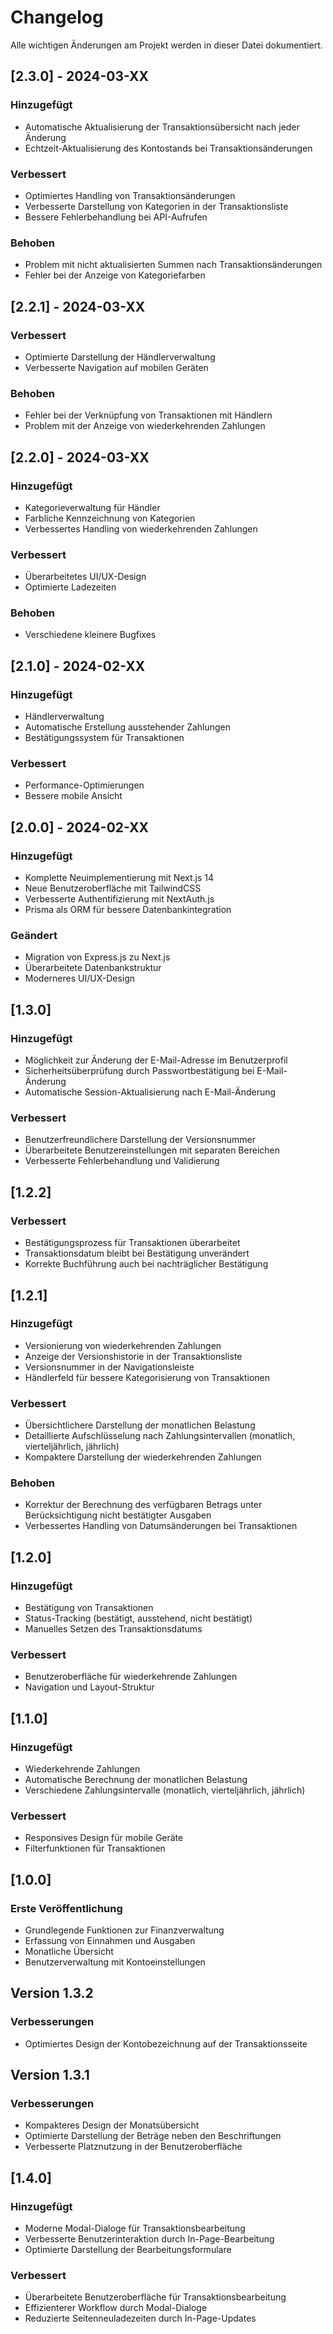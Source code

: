# Changelog

Alle wichtigen Änderungen am Projekt werden in dieser Datei dokumentiert.

## [2.3.0] - 2024-03-XX

### Hinzugefügt
- Automatische Aktualisierung der Transaktionsübersicht nach jeder Änderung
- Echtzeit-Aktualisierung des Kontostands bei Transaktionsänderungen

### Verbessert
- Optimiertes Handling von Transaktionsänderungen
- Verbesserte Darstellung von Kategorien in der Transaktionsliste
- Bessere Fehlerbehandlung bei API-Aufrufen

### Behoben
- Problem mit nicht aktualisierten Summen nach Transaktionsänderungen
- Fehler bei der Anzeige von Kategoriefarben

## [2.2.1] - 2024-03-XX

### Verbessert
- Optimierte Darstellung der Händlerverwaltung
- Verbesserte Navigation auf mobilen Geräten

### Behoben
- Fehler bei der Verknüpfung von Transaktionen mit Händlern
- Problem mit der Anzeige von wiederkehrenden Zahlungen

## [2.2.0] - 2024-03-XX

### Hinzugefügt
- Kategorieverwaltung für Händler
- Farbliche Kennzeichnung von Kategorien
- Verbessertes Handling von wiederkehrenden Zahlungen

### Verbessert
- Überarbeitetes UI/UX-Design
- Optimierte Ladezeiten

### Behoben
- Verschiedene kleinere Bugfixes

## [2.1.0] - 2024-02-XX

### Hinzugefügt
- Händlerverwaltung
- Automatische Erstellung ausstehender Zahlungen
- Bestätigungssystem für Transaktionen

### Verbessert
- Performance-Optimierungen
- Bessere mobile Ansicht

## [2.0.0] - 2024-02-XX

### Hinzugefügt
- Komplette Neuimplementierung mit Next.js 14
- Neue Benutzeroberfläche mit TailwindCSS
- Verbesserte Authentifizierung mit NextAuth.js
- Prisma als ORM für bessere Datenbankintegration

### Geändert
- Migration von Express.js zu Next.js
- Überarbeitete Datenbankstruktur
- Moderneres UI/UX-Design

## [1.3.0]

### Hinzugefügt
- Möglichkeit zur Änderung der E-Mail-Adresse im Benutzerprofil
- Sicherheitsüberprüfung durch Passwortbestätigung bei E-Mail-Änderung
- Automatische Session-Aktualisierung nach E-Mail-Änderung

### Verbessert
- Benutzerfreundlichere Darstellung der Versionsnummer
- Überarbeitete Benutzereinstellungen mit separaten Bereichen
- Verbesserte Fehlerbehandlung und Validierung

## [1.2.2]

### Verbessert
- Bestätigungsprozess für Transaktionen überarbeitet
- Transaktionsdatum bleibt bei Bestätigung unverändert
- Korrekte Buchführung auch bei nachträglicher Bestätigung

## [1.2.1]

### Hinzugefügt
- Versionierung von wiederkehrenden Zahlungen
- Anzeige der Versionshistorie in der Transaktionsliste
- Versionsnummer in der Navigationsleiste
- Händlerfeld für bessere Kategorisierung von Transaktionen

### Verbessert
- Übersichtlichere Darstellung der monatlichen Belastung
- Detaillierte Aufschlüsselung nach Zahlungsintervallen (monatlich, vierteljährlich, jährlich)
- Kompaktere Darstellung der wiederkehrenden Zahlungen

### Behoben
- Korrektur der Berechnung des verfügbaren Betrags unter Berücksichtigung nicht bestätigter Ausgaben
- Verbessertes Handling von Datumsänderungen bei Transaktionen

## [1.2.0]

### Hinzugefügt
- Bestätigung von Transaktionen
- Status-Tracking (bestätigt, ausstehend, nicht bestätigt)
- Manuelles Setzen des Transaktionsdatums

### Verbessert
- Benutzeroberfläche für wiederkehrende Zahlungen
- Navigation und Layout-Struktur

## [1.1.0]

### Hinzugefügt
- Wiederkehrende Zahlungen
- Automatische Berechnung der monatlichen Belastung
- Verschiedene Zahlungsintervalle (monatlich, vierteljährlich, jährlich)

### Verbessert
- Responsives Design für mobile Geräte
- Filterfunktionen für Transaktionen

## [1.0.0]

### Erste Veröffentlichung
- Grundlegende Funktionen zur Finanzverwaltung
- Erfassung von Einnahmen und Ausgaben
- Monatliche Übersicht
- Benutzerverwaltung mit Kontoeinstellungen

## Version 1.3.2

### Verbesserungen
- Optimiertes Design der Kontobezeichnung auf der Transaktionsseite

## Version 1.3.1

### Verbesserungen
- Kompakteres Design der Monatsübersicht
- Optimierte Darstellung der Beträge neben den Beschriftungen
- Verbesserte Platznutzung in der Benutzeroberfläche

## [1.4.0]

### Hinzugefügt
- Moderne Modal-Dialoge für Transaktionsbearbeitung
- Verbesserte Benutzerinteraktion durch In-Page-Bearbeitung
- Optimierte Darstellung der Bearbeitungsformulare

### Verbessert
- Überarbeitete Benutzeroberfläche für Transaktionsbearbeitung
- Effizienterer Workflow durch Modal-Dialoge
- Reduzierte Seitenneuladezeiten durch In-Page-Updates 